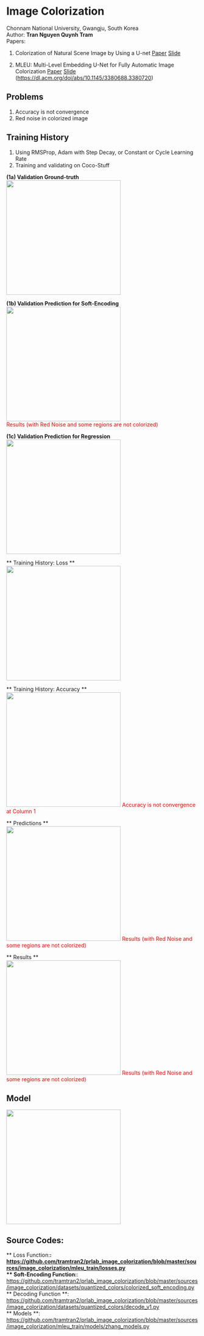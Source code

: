 # Image Colorization 
Chonnam National University, Gwangju, South Korea<br/>
Author: **Tran Nguyen Quynh Tram**<br/>
Papers: <br/>
1. Colorization of Natural Scene Image by Using a U-net <a href="https://raw.githubusercontent.com/tramtran2/prlab_image_colorization/master/papers/tnqtram_kism20_Colorization_of_Natural_Scene_Image_by_Using_a_U-net.pdf">Paper</a> <a href="https://raw.githubusercontent.com/tramtran2/prlab_image_colorization/master/papers/tnqtram_kism20_Colorization_of_Natural_Scene_Image_by_Using_a_U-net_slides.pdf">Slide</a>


2. MLEU: Multi-Level Embedding U-Net for Fully Automatic Image Colorization <a href="https://raw.githubusercontent.com/tramtran2/prlab_image_colorization/master/papers/tnqtram_icmlsc20_Multi_Level_Embedding_Image_Colorization.pdf">Paper</a> <a href="https://raw.githubusercontent.com/tramtran2/prlab_image_colorization/master/papers/tnqtram_icmlsc20_Multi_Level_Embedding_Image_Colorization_slides.pdf">Slide</a>
<br/>(https://dl.acm.org/doi/abs/10.1145/3380688.3380720)

## Problems
1. Accuracy is not convergence
2. Red noise in colorized image

## Training History
1. Using RMSProp, Adam with Step Decay, or Constant or Cycle Learning Rate
2. Training and validating on Coco-Stuff

**(1a) Validation Ground-truth**<br/>
<image src="https://raw.githubusercontent.com/tramtran2/prlab_image_colorization/master/problem01/images/pred_preview_test_soft_images_0055_18.43.jpg" height=300/>

**(1b) Validation Prediction for Soft-Encoding**<br/>
<image src="https://raw.githubusercontent.com/tramtran2/prlab_image_colorization/master/problem01/images/pred_preview_valid_reg_images_0055_22.12.jpg" height=300/><br/>
<font color="Red">Results (with Red Noise and some regions are not colorized)</font>

**(1c) Validation Prediction for Regression**<br/>
<image src="https://raw.githubusercontent.com/tramtran2/prlab_image_colorization/master/problem01/images/pred_preview_valid_soft_images_0055_18.83.jpg" height=300/>

** Training History: Loss **<br/>
<image src="https://raw.githubusercontent.com/tramtran2/prlab_image_colorization/master/problem01/images/logs_loss.jpg" height=300/>

** Training History: Accuracy **<br/>
<image src="https://raw.githubusercontent.com/tramtran2/prlab_image_colorization/master/problem01/images/logs_acc.jpg" height=300/>
<font color="Red">Accuracy is not convergence at Column 1</font>

** Predictions **<br/>
<image src="https://raw.githubusercontent.com/tramtran2/prlab_image_colorization/master/problem01/images/predictions.png" height=300/>
<font color="Red">Results (with Red Noise and some regions are not colorized)</font>

** Results **<br/>
<image src="https://raw.githubusercontent.com/tramtran2/prlab_image_colorization/master/problem01/images/results.png" height=300/>
<font color="Red">Results (with Red Noise and some regions are not colorized)</font>

## Model
<image src="https://raw.githubusercontent.com/tramtran2/prlab_image_colorization/master/problem01/images/models.png" height=300/>

## Source Codes:
** Loss Function:**: https://github.com/tramtran2/prlab_image_colorization/blob/master/sources/image_colorization/mleu_train/losses.py<br/>
** Soft-Encoding Function:**: https://github.com/tramtran2/prlab_image_colorization/blob/master/sources/image_colorization/datasets/quantized_colors/colorized_soft_encoding.py<br/>
** Decoding Function **: https://github.com/tramtran2/prlab_image_colorization/blob/master/sources/image_colorization/datasets/quantized_colors/decode_v1.py<br/>
** Models **: https://github.com/tramtran2/prlab_image_colorization/blob/master/sources/image_colorization/mleu_train/models/zhang_models.py<br/>
